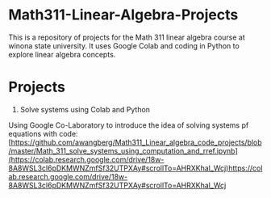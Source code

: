 # Math311-Linear-Algebra-Projects

This is a repository of projects for the Math 311 linear algebra course at winona state university.  It uses Google Colab and coding in Python to explore linear algebra concepts.

# Projects

 1. Solve systems using Colab and Python

Using Google Co-Laboratory to introduce the idea of solving systems pf equations with code:
[https://github.com/awangberg/Math311_Linear_algebra_code_projects/blob/master/Math_311_solve_systems_using_computation_and_rref.ipynb](https://colab.research.google.com/drive/18w-8A8WSL3cl6pDKMWNZmfSf32UTPXAy#scrollTo=AHRXKhal_Wcj)https://colab.research.google.com/drive/18w-8A8WSL3cl6pDKMWNZmfSf32UTPXAy#scrollTo=AHRXKhal_Wcj
    
